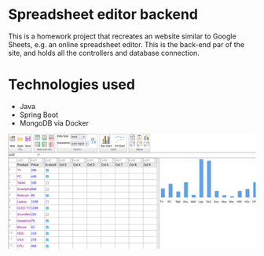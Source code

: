# Spreadsheet editor backend
This is a homework project that recreates an website similar to Google Sheets, e.g. an online spreadsheet editor.
This is the back-end par of the site, and holds all the controllers and database connection.

# Technologies used
- Java
- Spring Boot
- MongoDB via Docker

![screenshot](spreadsheet.png)
